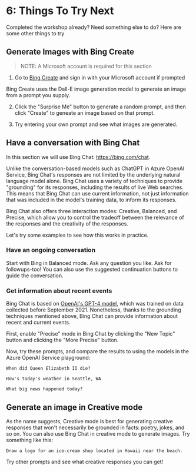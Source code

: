 # 6: Things To Try Next

Completed the workshop already? Need something else to do? Here are some other things to try

## Generate Images with Bing Create

> NOTE: A Microsoft account is required for this section

1. Go to [Bing Create](https://www.bing.com/create) and sign in with your Microsoft account if prompted

Bing Create uses the Dall-E image generation model to generate an image from a prompt you supply. 

2. Click the "Surprise Me" button to generate a random prompt, and then click "Create" to geneate an image based on that prompt.

3. Try entering your own prompt and see what images are generated.

## Have a conversation with Bing Chat

In this section we will use Bing Chat: https://bing.com/chat.

Unlike the conversation-based models such as ChatGPT in Azure OpenAI Service, Bing Chat's responses are not limited by the underlying natural language model alone. Bing Chat uses a variety of techniques to provide "grounding" for its responses, including the results of live Web searches. This means that Bing Chat can use current information, not just information that was included in the model's training data, to inform its responses. 

Bing Chat also offers three interaction modes: Creative, Balanced, and Precise, which allow you to control the tradeoff between the relevance of the responses and the creativity of the responses.

Let's try some examples to see how this works in practice.

### Have an ongoing conversation

Start with Bing in Balanced mode. Ask any question you like. Ask for followups-too! You can also use the suggested continuation buttons to guide the conversation.

### Get information about recent events

Bing Chat is based on [OpenAI's GPT-4 model](https://blogs.bing.com/search/march_2023/Confirmed-the-new-Bing-runs-on-OpenAI%E2%80%99s-GPT-4), which was trained on data collected before September 2021. Nonetheless, thanks to the grounding techniques mentioned above, Bing Chat can provide information about recent and current events. 

First, enable "Precise" mode in Bing Chat by clicking the "New Topic" button and clicking the "More Precise" button.

Now, try these prompts, and compare the results to using the models in the Azure OpenAI Service playground:

```
When did Queen Elizabeth II die?
```
```
How's today's weather in Seattle, WA
```
```
What big news happened today?
```

## Generate an image in Creative mode

As the name suggests, Creative mode is best for generating creative responses that won't necessarily be grounded in facts: poetry, jokes, and so on. You can also use Bing Chat in creative mode to generate images. Try something like this:

```
Draw a logo for an ice-cream shop located in Hawaii near the beach.
```

Try other prompts and see what creative responses you can get!
